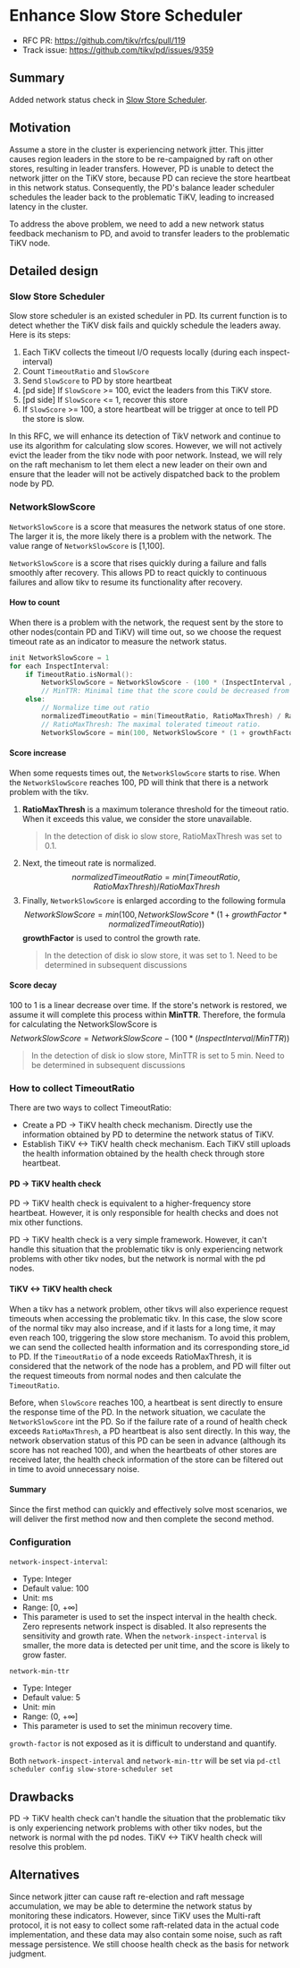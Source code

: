 # Enhance Slow Store Scheduler

- RFC PR: https://github.com/tikv/rfcs/pull/119
- Track issue: https://github.com/tikv/pd/issues/9359

## Summary

Added network status check in [Slow Store Scheduler](https://github.com/tikv/pd/blob/master/pkg/schedule/schedulers/evict_slow_store.go).

## Motivation

Assume a store in the cluster is experiencing network jitter. This jitter causes region leaders in the store to be re-campaigned by raft on other stores, resulting in leader transfers. However, PD is unable to detect the network jitter on the TiKV store, because PD can recieve the store heartbeat in this network status. Consequently, the PD's balance leader scheduler schedules the leader back to the problematic TiKV, leading to increased latency in the cluster.

To address the above problem, we need to add a new network status feedback mechanism to PD, and avoid to transfer leaders to the problematic TiKV node.

## Detailed design

### Slow Store Scheduler

Slow store scheduler is an existed scheduler in PD. Its current function is to detect whether the TiKV disk fails and quickly schedule the leaders away. Here is its steps:

1. Each TiKV collects the timeout I/O requests locally (during each inspect-interval)
2. Count `TimeoutRatio` and `SlowScore`
3. Send `SlowScore` to PD by store heartbeat
4. [pd side] If `SlowScore` >= 100, evict the leaders from this TiKV store.
5. [pd side] If `SlowScore` <= 1, recover this store
6. If `SlowScore` >= 100, a store heartbeat will be trigger at once to tell PD the store is slow.

In this RFC, we will enhance its detection of TikV network and continue to use its algorithm for calculating slow scores. However, we will not actively evict the leader from the tikv node with poor network. Instead, we will rely on the raft mechanism to let them elect a new leader on their own and ensure that the leader will not be actively dispatched back to the problem node by PD.

### NetworkSlowScore

`NetworkSlowScore` is a score that measures the network status of one store. The larger it is, the more likely there is a problem with the network. The value range of `NetworkSlowScore` is [1,100].

`NetworkSlowScore` is a score that rises quickly during a failure and falls smoothly after recovery. This allows PD to react quickly to continuous failures and allow tikv to resume its functionality after recovery.

#### How to count

When there is a problem with the network, the request sent by the store to other nodes(contain PD and TiKV) will time out, so we choose the request timeout rate as an indicator to measure the network status.

```go
init NetworkSlowScore = 1
for each InspectInterval:
    if TimeoutRatio.isNormal():
        NetworkSlowScore = NetworkSlowScore - (100 * (InspectInterval / MinTTR))
        // MinTTR: Minimal time that the score could be decreased from 100 to 1.
    else:
        // Normalize time out ratio
        normalizedTimeoutRatio = min(TimeoutRatio, RatioMaxThresh) / RatioMaxThresh
        // RatioMaxThresh: The maximal tolerated timeout ratio.
        NetworkSlowScore = min(100, NetworkSlowScore * (1 + growthFactor * normalizedTimeoutRatio))
```

#### Score increase

When some requests times out, the `NetworkSlowScore` starts to rise. When the `NetworkSlowScore` reaches 100, PD will think that there is a network problem with the tikv.
1. **RatioMaxThresh** is a maximum tolerance threshold for the timeout ratio. When it exceeds this value, we consider the store unavailable.
    > In the detection of disk io slow store, RatioMaxThresh was set to 0.1.
2. Next, the timeout rate is normalized.
    $$normalizedTimeoutRatio = min(TimeoutRatio, RatioMaxThresh) / RatioMaxThresh$$
3. Finally, `NetworkSlowScore` is enlarged according to the following formula
    $$NetworkSlowScore = min(100, NetworkSlowScore * (1 + growthFactor * normalizedTimeoutRatio))$$
    **growthFactor** is used to control the growth rate. 
    > In the detection of disk io slow store, it was set to 1. Need to be determined in subsequent discussions


#### Score decay

100 to 1 is a linear decrease over time. If the store's network is restored, we assume it will complete this process within **MinTTR**. Therefore, the formula for calculating the NetworkSlowScore is 
$$NetworkSlowScore = NetworkSlowScore - (100 * (InspectInterval / MinTTR))$$

> In the detection of disk io slow store, MinTTR is set to 5 min. Need to be determined in subsequent discussions

### How to collect TimeoutRatio

There are two ways to collect TimeoutRatio:

- Create a PD -> TiKV health check mechanism. Directly use the information obtained by PD to determine the network status of TiKV. 
- Establish TiKV <-> TiKV health check mechanism. Each TiKV still uploads the health information obtained by the health check through store heartbeat.

#### PD -> TiKV health check

PD -> TiKV health check is equivalent to a higher-frequency store heartbeat. However, it is only responsible for health checks and does not mix other functions.

PD -> TiKV health check is a very simple framework. However, it can't handle this situation that the problematic tikv is only experiencing network problems with other tikv nodes, but the network is normal with the pd nodes.

#### TiKV <-> TiKV health check

When a tikv has a network problem, other tikvs will also experience request timeouts when accessing the problematic tikv. In this case, the slow score of the normal tikv may also increase, and if it lasts for a long time, it may even reach 100, triggering the slow store mechanism.
To avoid this problem, we can send the collected health information and its corresponding store_id to PD. If the `TimeoutRatio` of a node exceeds RatioMaxThresh, it is considered that the network of the node has a problem, and PD will filter out the request timeouts from normal nodes and then calculate the `TimeoutRatio`.

Before, when `SlowScore` reaches 100, a heartbeat is sent directly to ensure the response time of the PD. In the network situation, we caculate the `NetworkSlowScore` int the PD. So if the failure rate of a round of health check exceeds `RatioMaxThresh`, a PD heartbeat is also sent directly. In this way, the network observation status of this PD can be seen in advance (although its score has not reached 100), and when the heartbeats of other stores are received later, the health check information of the store can be filtered out in time to avoid unnecessary noise.

#### Summary

Since the first method can quickly and effectively solve most scenarios, we will deliver the first method now and then complete the second method.

### Configuration

`network-inspect-interval`:
- Type: Integer
- Default value: 100
- Unit: ms
- Range: [0, +∞]
- This parameter is used to set the inspect interval in the health check. Zero represents network inspect is disabled. It also represents the sensitivity and growth rate. When the `network-inspect-interval` is smaller, the more data is detected per unit time, and the score is likely to grow faster.

`network-min-ttr`
- Type: Integer
- Default value: 5
- Unit: min
- Range: (0, +∞]
- This parameter is used to set the minimun recovery time.

`growth-factor` is not exposed as it is difficult to understand and quantify.

Both `network-inspect-interval` and `network-min-ttr` will be set via `pd-ctl scheduler config slow-store-scheduler set`

## Drawbacks

PD -> TiKV health check can't handle the situation that the problematic tikv is only experiencing network problems with other tikv nodes, but the network is normal with the pd nodes. TiKV <-> TiKV health check will resolve this problem.

## Alternatives

Since network jitter can cause raft re-election and raft message accumulation, we may be able to determine the network status by monitoring these indicators. However, since TiKV uses the Multi-raft protocol, it is not easy to collect some raft-related data in the actual code implementation, and these data may also contain some noise, such as raft message persistence. We still choose health check as the basis for network judgment.